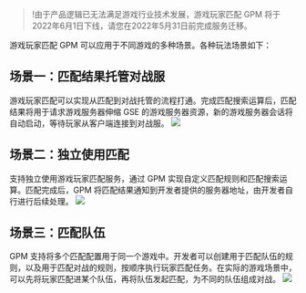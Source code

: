 >!由于产品逻辑已无法满足游戏行业技术发展，游戏玩家匹配 GPM 将于2022年6月1日下线，请您在2022年5月31日前完成服务迁移。

游戏玩家匹配 GPM 可以应用于不同游戏的多种场景。各种玩法场景如下：

## 场景一：匹配结果托管对战服

游戏玩家匹配可以实现从匹配到对战托管的流程打通。完成匹配搜索运算后，匹配结果将用于请求游戏服务器伸缩 GSE 的游戏服务器资源，新的游戏服务器会话将自动启动，等待玩家从客户端连接到对战服。
![](https://main.qcloudimg.com/raw/790230a3d55d16a306f71bdbf64ce24b.jpg)

## 场景二：独立使用匹配

支持独立使用游戏玩家匹配服务，通过 GPM 实现自定义匹配规则和匹配搜索运算。匹配完成后，GPM 将匹配结果通知到开发者提供的服务器地址，由开发者自行进行后续处理。
![](https://main.qcloudimg.com/raw/8b285fe5170ffef2b13fdcdd78db5a51.jpg)

## 场景三：匹配队伍

GPM 支持将多个匹配配置用于同一个游戏中。开发者可以创建用于匹配队伍的规则，以及用于匹配对战的规则，按顺序执行玩家匹配任务。在实际的游戏场景中，可以先将玩家匹配进某个队伍，再将队伍发起匹配，为不同的队伍组成对战。
![](https://main.qcloudimg.com/raw/919752e27571e0e7e65627e80b3383ec.jpg)

